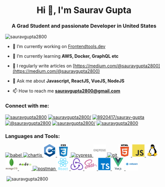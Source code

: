 
<h1 align="center">Hi 👋, I'm Saurav Gupta</h1>
<h3 align="center">A Grad Student and passionate Developer in United States</h3>

<p align="left"> <img src="https://komarev.com/ghpvc/?username=sauravgupta2800&label=Profile%20views&color=0e75b6&style=flat" alt="sauravgupta2800" /> </p>

- 🔭 I’m currently working on [Frontendtools.dev](https://frontend-toolkit-f93tktkhq-sauravgupta2800.vercel.app/)

- 🌱 I’m currently learning **AWS, Docker, GraphQL etc**

- 📝 I regularly write articles on [https://medium.com/@sauravgupta2800](https://medium.com/@sauravgupta2800)

- 💬 Ask me about **Javascript, ReactJS, VueJS, NodeJS**

- 📫 How to reach me **sauravgupta2800@gmail.com**

<h3 align="left">Connect with me:</h3>
<p align="left">
<a href="https://dev.to/sauravgupta2800" target="blank"><img align="center" src="https://cdn.jsdelivr.net/npm/simple-icons@3.0.1/icons/dev-dot-to.svg" alt="sauravgupta2800" height="30" width="40" /></a>
<a href="https://linkedin.com/in/sauravgupta2800/" target="blank"><img align="center" src="https://raw.githubusercontent.com/rahuldkjain/github-profile-readme-generator/master/src/images/icons/Social/linked-in-alt.svg" alt="sauravgupta2800/" height="30" width="40" /></a>
<a href="https://stackoverflow.com/users/8920417/saurav-gupta" target="blank"><img align="center" src="https://raw.githubusercontent.com/rahuldkjain/github-profile-readme-generator/master/src/images/icons/Social/stack-overflow.svg" alt="8920417/saurav-gupta" height="30" width="40" /></a>
<a href="https://medium.com/@sauravgupta2800" target="blank"><img align="center" src="https://raw.githubusercontent.com/rahuldkjain/github-profile-readme-generator/master/src/images/icons/Social/medium.svg" alt="@sauravgupta2800" height="30" width="40" /></a>
<a href="https://www.leetcode.com/sauravgupta2800/" target="blank"><img align="center" src="https://raw.githubusercontent.com/rahuldkjain/github-profile-readme-generator/master/src/images/icons/Social/leet-code.svg" alt="sauravgupta2800/" height="30" width="40" /></a>
<a href="https://auth.geeksforgeeks.org/user/sauravgupta2800" target="blank"><img align="center" src="https://raw.githubusercontent.com/rahuldkjain/github-profile-readme-generator/master/src/images/icons/Social/geeks-for-geeks.svg" alt="sauravgupta2800" height="30" width="40" /></a>
</p>

<h3 align="left">Languages and Tools:</h3>
<p align="left"> <a href="https://babeljs.io/" target="_blank"> <img src="https://www.vectorlogo.zone/logos/babeljs/babeljs-icon.svg" alt="babel" width="40" height="40"/> </a> <a href="https://www.chartjs.org" target="_blank"> <img src="https://www.chartjs.org/media/logo-title.svg" alt="chartjs" width="40" height="40"/> </a> <a href="https://www.w3schools.com/cpp/" target="_blank"> <img src="https://raw.githubusercontent.com/devicons/devicon/master/icons/cplusplus/cplusplus-original.svg" alt="cplusplus" width="40" height="40"/> </a> <a href="https://www.w3schools.com/css/" target="_blank"> <img src="https://raw.githubusercontent.com/devicons/devicon/master/icons/css3/css3-original-wordmark.svg" alt="css3" width="40" height="40"/> </a> <a href="https://www.cypress.io" target="_blank"> <img src="https://raw.githubusercontent.com/simple-icons/simple-icons/6e46ec1fc23b60c8fd0d2f2ff46db82e16dbd75f/icons/cypress.svg" alt="cypress" width="40" height="40"/> </a> <a href="https://expressjs.com" target="_blank"> <img src="https://raw.githubusercontent.com/devicons/devicon/master/icons/express/express-original-wordmark.svg" alt="express" width="40" height="40"/> </a> <a href="https://git-scm.com/" target="_blank"> <img src="https://www.vectorlogo.zone/logos/git-scm/git-scm-icon.svg" alt="git" width="40" height="40"/> </a> <a href="https://www.w3.org/html/" target="_blank"> <img src="https://raw.githubusercontent.com/devicons/devicon/master/icons/html5/html5-original-wordmark.svg" alt="html5" width="40" height="40"/> </a> <a href="https://developer.mozilla.org/en-US/docs/Web/JavaScript" target="_blank"> <img src="https://raw.githubusercontent.com/devicons/devicon/master/icons/javascript/javascript-original.svg" alt="javascript" width="40" height="40"/> </a> <a href="https://www.linux.org/" target="_blank"> <img src="https://raw.githubusercontent.com/devicons/devicon/master/icons/linux/linux-original.svg" alt="linux" width="40" height="40"/> </a> <a href="https://www.mongodb.com/" target="_blank"> <img src="https://raw.githubusercontent.com/devicons/devicon/master/icons/mongodb/mongodb-original-wordmark.svg" alt="mongodb" width="40" height="40"/> </a> <a href="https://nodejs.org" target="_blank"> <img src="https://raw.githubusercontent.com/devicons/devicon/master/icons/nodejs/nodejs-original-wordmark.svg" alt="nodejs" width="40" height="40"/> </a> <a href="https://postman.com" target="_blank"> <img src="https://www.vectorlogo.zone/logos/getpostman/getpostman-icon.svg" alt="postman" width="40" height="40"/> </a> <a href="https://reactjs.org/" target="_blank"> <img src="https://raw.githubusercontent.com/devicons/devicon/master/icons/react/react-original-wordmark.svg" alt="react" width="40" height="40"/> </a> <a href="https://redux.js.org" target="_blank"> <img src="https://raw.githubusercontent.com/devicons/devicon/master/icons/redux/redux-original.svg" alt="redux" width="40" height="40"/> </a> <a href="https://sass-lang.com" target="_blank"> <img src="https://raw.githubusercontent.com/devicons/devicon/master/icons/sass/sass-original.svg" alt="sass" width="40" height="40"/> </a> <a href="https://www.typescriptlang.org/" target="_blank"> <img src="https://raw.githubusercontent.com/devicons/devicon/master/icons/typescript/typescript-original.svg" alt="typescript" width="40" height="40"/> </a> <a href="https://vuejs.org/" target="_blank"> <img src="https://raw.githubusercontent.com/devicons/devicon/master/icons/vuejs/vuejs-original-wordmark.svg" alt="vuejs" width="40" height="40"/> </a> <a href="https://webpack.js.org" target="_blank"> <img src="https://raw.githubusercontent.com/devicons/devicon/d00d0969292a6569d45b06d3f350f463a0107b0d/icons/webpack/webpack-original-wordmark.svg" alt="webpack" width="40" height="40"/> </a> </p>

<!-- <h3 align="left">Support:</h3>
<p><a href="https://www.buymeacoffee.com/sauravgupta"> <img align="left" src="https://cdn.buymeacoffee.com/buttons/v2/default-yellow.png" height="50" width="210" alt="sauravgupta" /></a></p><br><br> -->

<p>&nbsp;<img align="center" src="https://github-readme-stats.vercel.app/api?username=sauravgupta2800&show_icons=true&locale=en" alt="sauravgupta2800" /></p>
